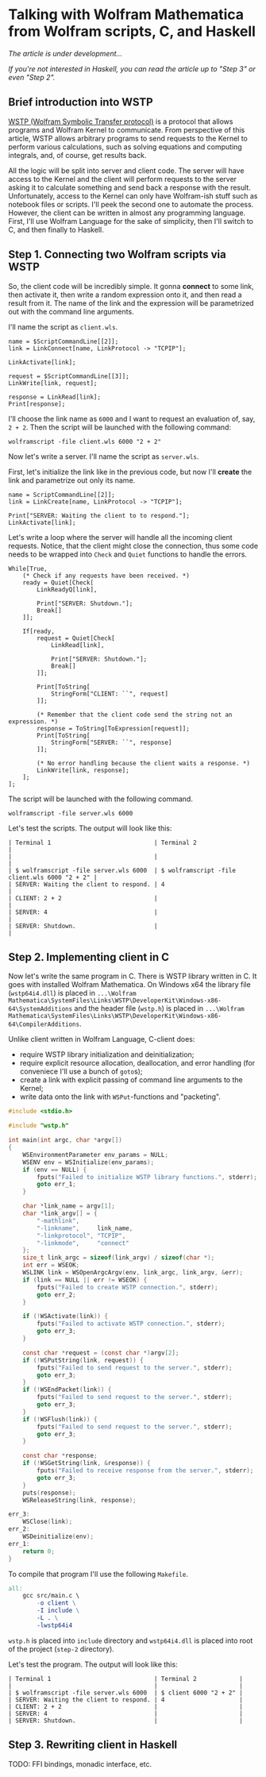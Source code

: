 # Talking with Wolfram Mathematica from Wolfram scripts, C, and Haskell

_The article is under development..._

_If you're not interested in Haskell, you can read the article up to "Step 3" or even "Step 2"._

## Brief introduction into WSTP

[WSTP (Wolfram Symbolic Transfer protocol)](https://www.wolfram.com/wstp/) is a protocol
that allows programs and Wolfram Kernel to communicate.
From perspective of this article, WSTP allows arbitrary programs to send requests to the Kernel
to perform various calculations, such as solving equations
and computing integrals, and, of course, get results back.

All the logic will be split into server and client code.
The server will have access to the Kernel and the client will perform requests to the server
asking it to calculate something and send back a response with the result.
Unfortunately, access to the Kernel can only have Wolfram-ish stuff such as notebook files
or scripts. I'll peek the second one to automate the process. However, the client can be written
in almost any programming language. First, I'll use Wolfram Language for the sake of simplicity,
then I'll switch to C, and then finally to Haskell.

## Step 1. Connecting two Wolfram scripts via WSTP

So, the client code will be incredibly simple.
It gonna **connect** to some link, then activate it, then write a random expression onto it,
and then read a result from it.
The name of the link and the expression will be parametrized out with the command line arguments.

I'll name the script as `client.wls`.

```
name = $ScriptCommandLine[[2]];
link = LinkConnect[name, LinkProtocol -> "TCPIP"];

LinkActivate[link];

request = $ScriptCommandLine[[3]];
LinkWrite[link, request];

response = LinkRead[link];
Print[response];
```

I'll choose the link name as `6000` and I want to request an evaluation of, say, `2 + 2`.
Then the script will be launched with the following command:

```
wolframscript -file client.wls 6000 "2 + 2"
```

Now let's write a server. I'll name the script as `server.wls`.

First, let's initialize the link like in the previous code, but now I'll **create**
the link and parametrize out only its name.

```
name = ScriptCommandLine[[2]];
link = LinkCreate[name, LinkProtocol -> "TCPIP"];

Print["SERVER: Waiting the client to to respond."];
LinkActivate[link];
```

Let's write a loop where the server will handle all the incoming client requests.
Notice, that the client might close the connection, thus some code needs to be wrapped
into `Check` and `Quiet` functions to handle the errors.

```
While[True,
    (* Check if any requests have been received. *)
    ready = Quiet[Check[
        LinkReadyQ[link],

        Print["SERVER: Shutdown."];
        Break[]
    ]];

    If[ready,
        request = Quiet[Check[
            LinkRead[link],

            Print["SERVER: Shutdown."];
            Break[]
        ]];

        Print[ToString[
            StringForm["CLIENT: ``", request]
        ]];

        (* Remember that the client code send the string not an expression. *)
        response = ToString[ToExpression[request]];
        Print[ToString[
            StringForm["SERVER: ``", response]
        ]];

        (* No error handling because the client waits a response. *)
        LinkWrite[link, response];
    ];
];
```

The script will be launched with the following command.

```
wolframscript -file server.wls 6000
```

Let's test the scripts. The output will look like this:

```
| Terminal 1                             | Terminal 2                                    |
|                                        |                                               |
| $ wolframscript -file server.wls 6000  | $ wolframscript -file client.wls 6000 "2 + 2" |
| SERVER: Waiting the client to respond. | 4                                             |
| CLIENT: 2 + 2                          |                                               |
| SERVER: 4                              |                                               |
| SERVER: Shutdown.                      |                                               |
```

## Step 2. Implementing client in C

Now let's write the same program in C. There is WSTP library written in C. It goes with installed
Wolfram Mathematica. On Windows x64 the library file (`wstp64i4.dll`) is placed
in `...\Wolfram Mathematica\SystemFiles\Links\WSTP\DeveloperKit\Windows-x86-64\SystemAdditions`
and the header file (`wstp.h`) is placed
in `...\Wolfram Mathematica\SystemFiles\Links\WSTP\DeveloperKit\Windows-x86-64\CompilerAdditions`.

Unlike client written in Wolfram Language, C-client does:
- require WSTP library initialization and deinitialization;
- require explicit resource allocation, deallocation, and error handling
  (for conveniece I'll use a bunch of `goto`s);
- create a link with explicit passing of command line arguments to the Kernel;
- write data onto the link with `WSPut`-functions and "packeting".

```c
#include <stdio.h>

#include "wstp.h"

int main(int argc, char *argv[])
{
    WSEnvironmentParameter env_params = NULL;
    WSENV env = WSInitialize(env_params);
    if (env == NULL) {
        fputs("Failed to initialize WSTP library functions.", stderr);
        goto err_1;
    }

    char *link_name = argv[1];
    char *link_argv[] = {
        "-mathlink",
        "-linkname",     link_name,
        "-linkprotocol", "TCPIP",
        "-linkmode",     "connect"
    };
    size_t link_argc = sizeof(link_argv) / sizeof(char *);
    int err = WSEOK;
    WSLINK link = WSOpenArgcArgv(env, link_argc, link_argv, &err);
    if (link == NULL || err != WSEOK) {
        fputs("Failed to create WSTP connection.", stderr);
        goto err_2;
    }

    if (!WSActivate(link)) {
        fputs("Failed to activate WSTP connection.", stderr);
        goto err_3;
    }

    const char *request = (const char *)argv[2];
    if (!WSPutString(link, request)) {
        fputs("Failed to send request to the server.", stderr);
        goto err_3;
    }
    if (!WSEndPacket(link)) {
        fputs("Failed to send request to the server.", stderr);
        goto err_3;
    }
    if (!WSFlush(link)) {
        fputs("Failed to send request to the server.", stderr);
        goto err_3;
    }

    const char *response;
    if (!WSGetString(link, &response)) {
        fputs("Failed to receive response from the server.", stderr);
        goto err_3;
    }
    puts(response);
    WSReleaseString(link, response);

err_3:
    WSClose(link);
err_2:
    WSDeinitialize(env);
err_1:
    return 0;
}
```

To compile that program I'll use the following `Makefile`.

```Makefile
all:
	gcc src/main.c \
		-o client \
		-I include \
		-L . \
		-lwstp64i4
```

`wstp.h` is placed into `include` directory and `wstp64i4.dll` is placed into root of the project
(`step-2` directory).

Let's test the program. The output will look like this:

```
| Terminal 1                             | Terminal 2            |
|                                        |                       |
| $ wolframscript -file server.wls 6000  | $ client 6000 "2 + 2" |
| SERVER: Waiting the client to respond. | 4                     |
| CLIENT: 2 + 2                          |                       |
| SERVER: 4                              |                       |
| SERVER: Shutdown.                      |                       |
```

## Step 3. Rewriting client in Haskell

TODO: FFI bindings, monadic interface, etc.

